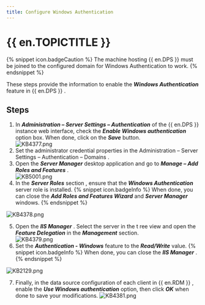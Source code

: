 ```yaml
---
title: Configure Windows Authentication
---
```

# {{ en.TOPICTITLE }} 
{% snippet icon.badgeCaution %} 
The machine hosting {{ en.DPS }} must be joined to the configured domain for Windows Authentication to work. 
{% endsnippet %}
 
These steps provide the information to enable the ***Windows Authentication*** feature in {{ en.DPS }} . 
## Steps 
1. In ***Administration – Server Settings – Authentication*** of the {{ en.DPS }} instance web interface, check the ***Enable Windows authentication*** option box. When done, click on the ***Save*** button.  
![KB4377.png](/img/en/kb/KB4377.png) 
1. Set the administrator credential properties in the Administration – Server Settings – Authentication – Domains . 
2. Open the ***Server Manager*** desktop application and go to ***Manage – Add Roles and Features*** .  
![KB5001.png](/img/en/kb/KB5001.png) 
1. In the ***Server Roles*** section , ensure that the ***Windows Authentication*** server role is installed. 
{% snippet icon.badgeInfo %} 
When done, you can close the ***Add Roles and Features Wizard*** and &#32; ***Server Manager*** windows. 
{% endsnippet %}
 
![KB4378.png](/img/en/kb/KB4378.png) 

5. Open the ***IIS Manager*** . Select the server in the t ree view and open the ***Feature Delegation*** in the ***Management*** section.  
![KB4379.png](/img/en/kb/KB4379.png) 
1. Set the ***Authentication - Windows*** feature to the ***Read/Write*** value. 
{% snippet icon.badgeInfo %} 
When done, you can close the ***IIS Manager*** . 
{% endsnippet %}
 
![KB2129.png](/img/en/kb/KB2129.png) 

7. Finally, in the data source configuration of each client in {{ en.RDM }} , enable the ***Use Windows authentication*** option, then click ***OK*** when done to save your modifications. 
![KB4381.png](/img/en/kb/KB4381.png) 


